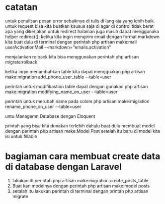 # catatan
untuk penulisan pesan error sebaiknya di tulis di lang aja yang lebih baik.
untuk request bisa kita buatkan ksusus saja di agar di control tidak berat apa yang dikerjakan
untuk redirect halaman juga masih dapat menggunaka  helper redirect();
ketika kita ingin mengirim email dengan format markdown kita buat dulu di terminal dengan perintah
php artisan make:mail userActivationMail --markdown="emails.activation"

menjalankan rolback kita bisa menggunakan perintah php artisan migrate:rolback

ketika ingin menambahkan table kita dapat mengguakan
php artisan make:migration add_phone_user_table --table=user

perintah untuk modifikastion table dapat dengan gunakan
php artisan make:migration modifying_name_on_user --table=user

perintah untuk merubah name pada colom
php artisan make:migration rename_phone_on_user --table=user

untu Managemn Database dengan Eloquent 

printah yang bisa kita dunakan terlebih dahulu buat dulu membuat model dengan perintah
php artisan make:Model Post
setelah itu baru di model kita isi untuk fillable

# bagiaman cara membuat create data di database dengan Laravel
 1. lakukan di perintah php artisan make:migration create_posts_table
 2. Buat kan modelnya dengan perintah php artisan make:model posts
 3. setalah itu lakukan perintah di terminal dengan printah php artisan migrate
 


